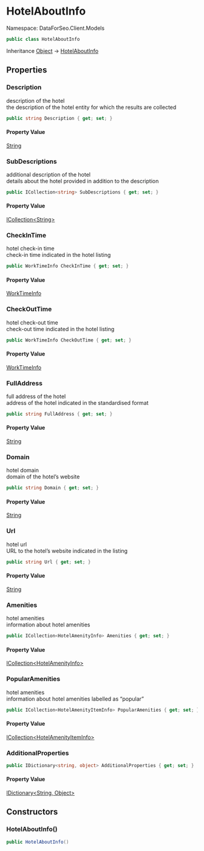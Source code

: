 # HotelAboutInfo

Namespace: DataForSeo.Client.Models

```csharp
public class HotelAboutInfo
```

Inheritance [Object](https://docs.microsoft.com/en-us/dotnet/api/system.object) → [HotelAboutInfo](./dataforseo.client.models.hotelaboutinfo.md)

## Properties

### **Description**

description of the hotel
 <br>the description of the hotel entity for which the results are collected

```csharp
public string Description { get; set; }
```

#### Property Value

[String](https://docs.microsoft.com/en-us/dotnet/api/system.string)<br>

### **SubDescriptions**

additional description of the hotel
 <br>details about the hotel provided in addition to the description

```csharp
public ICollection<string> SubDescriptions { get; set; }
```

#### Property Value

[ICollection&lt;String&gt;](https://docs.microsoft.com/en-us/dotnet/api/system.collections.generic.icollection-1)<br>

### **CheckInTime**

hotel check-in time
 <br>check-in time indicated in the hotel listing

```csharp
public WorkTimeInfo CheckInTime { get; set; }
```

#### Property Value

[WorkTimeInfo](./dataforseo.client.models.worktimeinfo.md)<br>

### **CheckOutTime**

hotel check-out time
 <br>check-out time indicated in the hotel listing

```csharp
public WorkTimeInfo CheckOutTime { get; set; }
```

#### Property Value

[WorkTimeInfo](./dataforseo.client.models.worktimeinfo.md)<br>

### **FullAddress**

full address of the hotel
 <br>address of the hotel indicated in the standardised format

```csharp
public string FullAddress { get; set; }
```

#### Property Value

[String](https://docs.microsoft.com/en-us/dotnet/api/system.string)<br>

### **Domain**

hotel domain
 <br>domain of the hotel’s website

```csharp
public string Domain { get; set; }
```

#### Property Value

[String](https://docs.microsoft.com/en-us/dotnet/api/system.string)<br>

### **Url**

hotel url
 <br>URL to the hotel’s website indicated in the listing

```csharp
public string Url { get; set; }
```

#### Property Value

[String](https://docs.microsoft.com/en-us/dotnet/api/system.string)<br>

### **Amenities**

hotel amenities
 <br>information about hotel amenities

```csharp
public ICollection<HotelAmenityInfo> Amenities { get; set; }
```

#### Property Value

[ICollection&lt;HotelAmenityInfo&gt;](./dataforseo.client.models.hotelamenityinfo.md)<br>

### **PopularAmenities**

hotel amenities
 <br>information about hotel amenities labelled as “popular”

```csharp
public ICollection<HotelAmenityItemInfo> PopularAmenities { get; set; }
```

#### Property Value

[ICollection&lt;HotelAmenityItemInfo&gt;](./dataforseo.client.models.hotelamenityiteminfo.md)<br>

### **AdditionalProperties**

```csharp
public IDictionary<string, object> AdditionalProperties { get; set; }
```

#### Property Value

[IDictionary&lt;String, Object&gt;](https://docs.microsoft.com/en-us/dotnet/api/system.collections.generic.idictionary-2)<br>

## Constructors

### **HotelAboutInfo()**

```csharp
public HotelAboutInfo()
```
